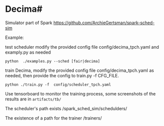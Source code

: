 # Decima#

Simulator part of Spark https://github.com/ArchieGertsman/spark-sched-sim



Example:

test scheduler  modify the provided config file config/decima_tpch.yaml and examply.py as needed
```
python  ./examples.py --sched [fair|decima]
```



train Decima, modify the provided config file config/decima_tpch.yaml as needed, then provide the config to train.py -f CFG_FILE.
```
python ./train.py -f  config/scheduler_tpch.yaml
```
Use tensorboard to monitor the training process, some screenshots of the results are in `artifacts/tb/`

The scheduler's path exists  /spark_sched_sim/schedulders/

The existence of a path for the trainer  /trainers/


